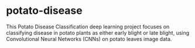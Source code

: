 # potato-disease

This Potato Disease Classification deep learning project focuses on classifying disease in potato plants as either early blight or late blight, using Convolutional Neural Networks (CNNs) on potato leaves image data.
